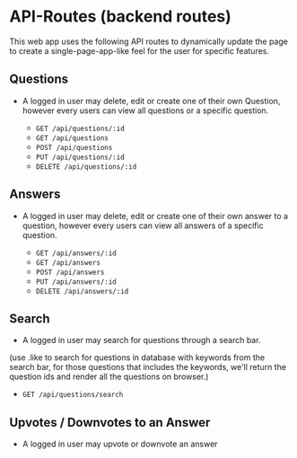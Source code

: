 # API-Routes (backend routes)

This web app uses the following API routes to dynamically update the page to create a single-page-app-like feel for the user for specific features.

## Questions

- A logged in user may delete, edit or create one of their own Question, however every users can view all questions or a specific question.

  - `GET /api/questions/:id`
  - `GET /api/questions`
  - `POST /api/questions`
  - `PUT /api/questions/:id`
  - `DELETE /api/questions/:id`

## Answers

- A logged in user may delete, edit or create one of their own answer to a question, however every users can view all answers of a specific question.

  - `GET /api/answers/:id`
  - `GET /api/answers`
  - `POST /api/answers`
  - `PUT /api/answers/:id`
  - `DELETE /api/answers/:id`

## Search

- A logged in user may search for questions through a search bar.

(use .like to search for questions in database with keywords from the search bar, for those questions that includes the keywords, we'll return the question ids and render all the questions on browser.)

  - `GET /api/questions/search`

## Upvotes / Downvotes to an Answer

- A logged in user may upvote or downvote an answer

